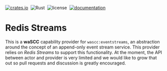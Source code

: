 [![crates.io](https://img.shields.io/crates/v/wascc-streams-redis.svg)](https://crates.io/crates/wascc-streams-redis)&nbsp;
![Rust](https://github.com/wascc/redis-streams/workflows/Rust/badge.svg)&nbsp;
![license](https://img.shields.io/crates/l/wascc-streams-redis.svg)&nbsp;
[![documentation](https://docs.rs/wascc-streams-redis/badge.svg)](https://docs.rs/wascc-streams-redis)

# Redis Streams

This is a **waSCC** capability provider for `wascc:eventstreams`, an abstraction around the concept of an append-only event stream service. This provider relies on _Redis Streams_ to support this functionality. At the moment, the API between actor and provider is very limited and we would like to grow that out so pull requests and discussion is greatly encouraged.
